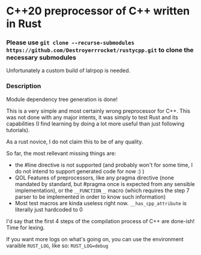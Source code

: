 # C++20 preprocessor of C++ written in Rust

### Please use `git clone --recurse-submodules https://github.com/Destroyerrrocket/rustycpp.git` to clone the necessary submodules
Unfortunately a custom build of lalrpop is needed.

### Description
Module dependency tree generation is done!

This is a very simple and most certainly wrong preprocessor for C++. This was not done with any major intents, it was simply to test Rust and its capabilities (I find learning by doing a lot more useful than just following tutorials).

As a rust novice, I do not claim this to be of any quality.

So far, the most rellevant missing things are:
- the #line directive is not supported (and probably won't for some time, I do not intend to support generated code for now :) )
- QOL Features of preprocessors, like any pragma directive (none mandated by standard, but #pragma once is expected from any sensible implementation), or the `__FUNCTION__` macro (which requires the step 7 parser to be implemented in order to know such information)
- Most test macros are kinda useless right now. `__has_cpp_attribute` is literally just hardcoded to 0

I'd say that the first 4 steps of the compilation process of C++ are done-ish! Time for lexing.

If you want more logs on what's going on, you can use the environment varaible `RUST_LOG`, like so: `RUST_LOG=debug`
